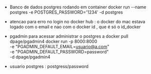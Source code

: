 - Banco de dados postgres rodando em container 
docker run --name postgres -e POSTGRES_PASSWORD='1234' -d postgres

* atencao para erro no login no docker hub : o docker do mac estava logado com o email e nao com o docker id , que é só o id_docker 

* pgadmin para acessar administrar o  postgres a
docker pull dpage/pgadmin4
docker run -p 8000:8000 \
-e "PGADMIN_DEFAULT_EMAIL=usuario@a.com" \
-e "PGADMIN_DEFAULT_PASSWORD=password" \
-d dpage/pgadmin4

- usuario postgres : postgress/password